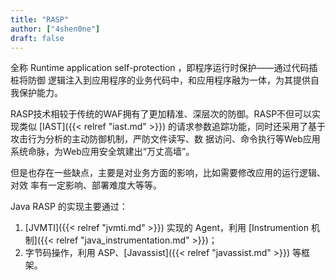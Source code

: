 ```yaml
---
title: "RASP"
author: ["4shen0ne"]
draft: false
---
```


全称 Runtime application self-protection ，即程序运行时保护——通过代码插桩将防御
逻辑注入到应用程序的业务代码中，和应用程序融为一体，为其提供自我保护能力。

RASP技术相较于传统的WAF拥有了更加精准、深层次的防御。RASP不但可以实现类似 [IAST]({{< relref "iast.md" >}})
的请求参数追踪功能，同时还采用了基于攻击行为分析的主动防御机制，严防文件读写、数
据访问、命令执行等Web应用系统命脉，为Web应用安全筑建出“万丈高墙”。

但是也存在一些缺点，主要是对业务方面的影响，比如需要修改应用的运行逻辑、对效
率有一定影响、部署难度大等等。

Java RASP 的实现主要通过：

1.  [JVMTI]({{< relref "jvmti.md" >}}) 实现的 Agent，利用 [Instrumention 机制]({{< relref "java_instrumentation.md" >}})；
2.  字节码操作，利用 ASP、[Javassist]({{< relref "javassist.md" >}}) 等框架。
